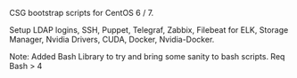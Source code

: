 CSG bootstrap scripts for CentOS 6 / 7.

Setup LDAP logins, SSH, Puppet, Telegraf, Zabbix, Filebeat for ELK, Storage Manager, Nvidia Drivers, CUDA, Docker, Nvidia-Docker.

Note: 
Added Bash Library to try and bring some sanity to bash scripts. Req Bash > 4
